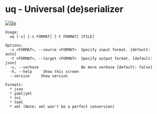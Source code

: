 # uq - Universal (de)serializer

[![Go](https://github.com/solarkennedy/uq/actions/workflows/go.yml/badge.svg)](https://github.com/solarkennedy/uq/actions/workflows/go.yml)

```
Usage:
  uq [-v] [-s FORMAT] [-t FORMAT] [FILE]

Options:
  -s <FORMAT>, --source <FORMAT>  Specify input format. [default: auto]
  -t <FORMAT>, --target <FORMAT>  Specify output format. [default: json]
  -v, --verbose                   Be more verbose [default: false]
  -h, --help     Show this screen
  --version     Show version

Formats:
  * json
  * yaml|yml
  * ini
  * toml
  * xml (Note: xml won't be a perfect conversion)
